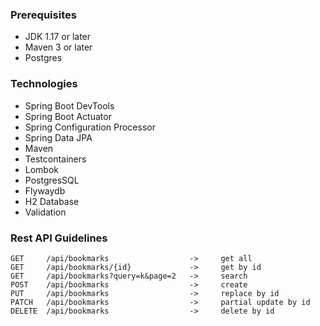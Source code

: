 ### Prerequisites
- JDK 1.17 or later
- Maven 3 or later
- Postgres

### Technologies
- Spring Boot DevTools
- Spring Boot Actuator
- Spring Configuration Processor
- Spring Data JPA
- Maven
- Testcontainers
- Lombok
- PostgresSQL
- Flywaydb
- H2 Database
- Validation

### Rest API Guidelines
```
GET     /api/bookmarks                  ->     get all
GET     /api/bookmarks/{id}             ->     get by id
GET     /api/bookmarks?query=k&page=2   ->     search
POST    /api/bookmarks                  ->     create
PUT     /api/bookmarks                  ->     replace by id
PATCH   /api/bookmarks                  ->     partial update by id
DELETE  /api/bookmarks                  ->     delete by id
```